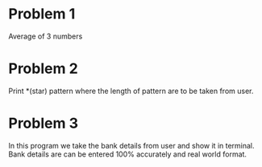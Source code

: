 
# Problem 1

Average of 3 numbers 



# Problem 2

Print *(star) pattern where the length of pattern are to be taken from user.

# Problem 3

In this program we take the bank details from user and show it in terminal. Bank details are can be entered 100% accurately and real world format.

